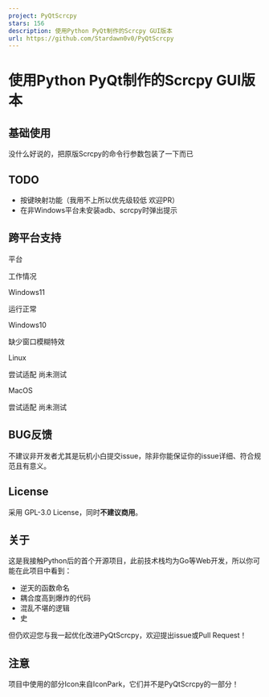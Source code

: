 ```yaml
---
project: PyQtScrcpy
stars: 156
description: 使用Python PyQt制作的Scrcpy GUI版本
url: https://github.com/Stardawn0v0/PyQtScrcpy
---
```


使用Python PyQt制作的Scrcpy GUI版本
============================

基础使用
----

没什么好说的，把原版Scrcpy的命令行参数包装了一下而已

TODO
----

-   按键映射功能（我用不上所以优先级较低 欢迎PR）
-   在非Windows平台未安装adb、scrcpy时弹出提示

跨平台支持
-----

平台

工作情况

Windows11

运行正常

Windows10

缺少窗口模糊特效

Linux

尝试适配 尚未测试

MacOS

尝试适配 尚未测试

BUG反馈
-----

不建议非开发者尤其是玩机小白提交issue，除非你能保证你的issue详细、符合规范且有意义。

License
-------

采用 GPL-3.0 License，同时**不建议商用**。

关于
--

这是我接触Python后的首个开源项目，此前技术栈均为Go等Web开发，所以你可能在此项目中看到：

-   逆天的函数命名
-   耦合度高到爆炸的代码
-   混乱不堪的逻辑
-   史

但仍欢迎您与我一起优化改进PyQtScrcpy，欢迎提出issue或Pull Request！

注意
--

项目中使用的部分Icon来自IconPark，它们并不是PyQtScrcpy的一部分！
